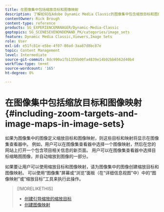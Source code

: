 ```yaml
---
title: 在图像集中包括缩放目标和图像映射
description: 了解如何在Adobe Dynamic Media Classic的图像集中包含缩放目标和图像映射。
contentOwner: Rick Brough
content-type: reference
products: SG_EXPERIENCEMANAGER/Dynamic-Media-Classic
geptopics: SG_SCENESEVENONDEMAND_PK/categories/image_sets
feature: Dynamic Media Classic,Viewers,Image Sets
role: User
exl-id: e51fc81e-e5be-4f07-80ad-3aa87d8bc87e
topic: Content Management
level: Intermediate
source-git-commit: 8dc990a1fb1355b00fa4839e14b92bb6562d40b4
workflow-type: tm+mt
source-wordcount: '165'
ht-degree: 0%

---
```


# 在图像集中包括缩放目标和图像映射{#including-zoom-targets-and-image-maps-in-image-sets}

如果为图像集中的图像定义缩放目标和图像映射，则这些目标和映射将显示在图像集查看器中。 例如，用户可以在图像集查看器中选择一个图像映射，然后在您的网站上打开一个包含项目相关信息的新页面。 用户可以在图像集查看器中选择目标缩略图图像，并自动缩放到图像的一部分。

如果要让用户可以使用缩放目标和图像映射，请为图像集中的图像创建缩放目标和图像映射。 可以使用“图像集”屏幕或“浏览”面板（在“详细信息视图”中）中的“图像映射”或“缩放目标”工具来执行此操作。

>[!MORELIKETHIS]
>
>* [创建引导缩放的缩放目标](creating-zoom-targets-guided-zoom.md#creating_zoom_targets_for_guided_zoom)
>* [创建图像映射](creating-image-maps.md#creating_image_maps)

